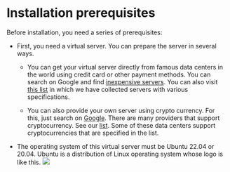 # Installation prerequisites

Before installation, you need a series of prerequisites:

- First, you need a virtual server. You can prepare the server in several ways.

  - You can get your virtual server directly from famous data centers in the world using credit card or other payment methods. You can search on Google and find [inexpensive servers](https://www.google.com/search?q=buy+cheap+and+good+quality+vps+server). You can also visit [this list](https://github.com/hiddify/awesome-freedom/blob/main/vps-providers.md) in which we have collected servers with various specifications.

  - You can also provide your own server using crypto currency. For this, just search on [Google](https://www.google.com/search?q=purchase+vps+using+crypto). There are many providers that support cryptocurrency. See our [list](https://github.com/hiddify/awesome-freedom/blob/main/vps-providers.md). Some of these data centers support cryptocurrencies that are specified in the list.
        

- The operating system of this virtual server must be Ubuntu 22.04 or 20.04. Ubuntu is a distribution of Linux operating system whose logo is like this. ![](https://img.shields.io/badge/Ubuntu--E95420?style=flat-square&logo=ubuntu)


